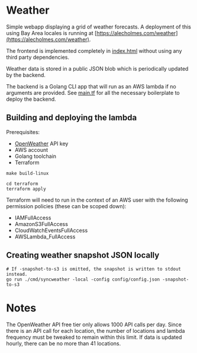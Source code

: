 # Weather

Simple webapp displaying a grid of weather forecasts. A deployment of this using Bay Area locales is running
at [https://alecholmes.com/weather](https://alecholmes.com/weather).

The frontend is implemented completely in [index.html](site/index.html) without using any third party dependencies.

Weather data is stored in a public JSON blob which is periodically updated by the backend.

The backend is a Golang CLI app that will run as an AWS lambda if no arguments are provided.
See [main.tf](terraform/main.tf) for all the necessary boilerplate to deploy the backend.

## Building and deploying the lambda

Prerequisites:

* [OpenWeather](https://openweathermap.org/api) API key
* AWS account
* Golang toolchain
* Terraform

```shell
make build-linux

cd terraform
terraform apply
```

Terraform will need to run in the context of an AWS user with the following permission policies (these can be scoped
down):

* IAMFullAccess
* AmazonS3FullAccess
* CloudWatchEventsFullAccess
* AWSLambda_FullAccess

## Creating weather snapshot JSON locally

```shell
# If -snapshot-to-s3 is omitted, the snapshot is written to stdout instead.
go run ./cmd/syncweather -local -config config/config.json -snapshot-to-s3
```

# Notes

The OpenWeather API free tier only allows 1000 API calls per day. Since there is an API call for each location, the
number of locations and lambda frequency must be tweaked to remain within this limit. If data is updated hourly, there
can be no more than 41 locations.
